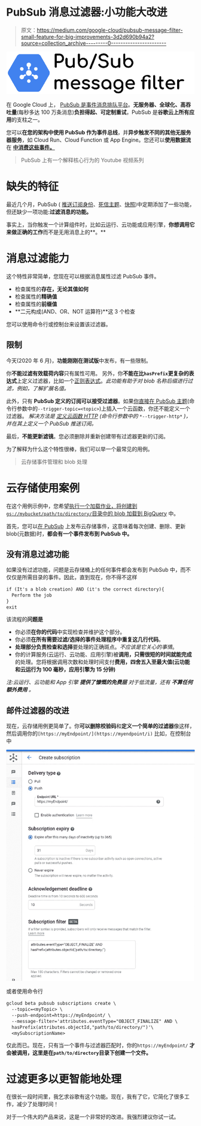 # PubSub 消息过滤器:小功能大改进

> 原文：<https://medium.com/google-cloud/pubsub-message-filter-small-feature-for-big-improvements-3d2d690b94a2?source=collection_archive---------0----------------------->

![](img/74d06debc31d3a901e16c9178e40c62d.png)

在 Google Cloud 上， [PubSub 是事件消息排队平台](https://cloud.google.com/pubsub)。**无服务器、全球化、高吞吐量**(每秒多达 100 万条消息)**负担得起、可定制重试**，PubSub 是**谷歌云上所有应用**的支柱之一。

您可以**在您的架构中使用 PubSub 作为事件总线**，并**异步触发不同的其他无服务器服务**，如 Cloud Run、Cloud Function 或 App Engine。您还可以**使用数据流** 在 [**中消费这些事件。**](https://cloud.google.com/dataflow/docs/concepts/streaming-with-cloud-pubsub)

> PubSub 上有一个解释核心行为的 Youtube 视频系列

# 缺失的特征

最近几个月，PubSub ( [推送订阅身份](https://cloud.google.com/pubsub/docs/push#authentication_and_authorization_by_the_push_endpoint)、[死信主题](https://cloud.google.com/pubsub/docs/dead-letter-topics)、[快照](https://cloud.google.com/pubsub/docs/replay-overview))中定期添加了一些功能，但还缺少一项功能:**过滤消息的功能。**

事实上，当你触发一个计算组件时，比如云运行、云功能或应用引擎，**你想调用它来做正确的工作**而不是无用消息上的**。**

# 消息过滤能力

这个特性非常简单，您现在可以根据消息属性过滤 PubSub 事件。

*   检查属性的**存在，无论其值如何**
*   检查属性的**精确值**
*   检查属性的**前缀值**
*   **二元构成(AND、OR、NOT 运算符)**这 3 个检查

您可以使用命令行或控制台来设置该过滤器。

## 限制

今天(2020 年 6 月)，**功能刚刚在测试版**中发布，有一些限制。

你**不能过滤有效载荷内容**只有属性可用。
另外，你**不能在比`hasPrefix`更复杂的表达式**上定义过滤器，比如一个[正则表达式](https://en.wikipedia.org/wiki/Regular_expression)。*此功能有助于对 blob 名称后缀进行过滤，例如，了解扩展名值。*

此外，只有 **PubSub 定义的订阅可以接受过滤器**。如果[你直接在 PubSub 主题](https://cloud.google.com/functions/docs/calling/pubsub)(命令行参数中的`--trigger-topic=<topic>`)上插入一个云函数，你还不能定义一个过滤器。
*解决方法是* [*定义云函数 HTTP*](https://cloud.google.com/functions/docs/calling/http) *(命令行参数中的* `*--trigger-http*` *)，并在其上定义一个 PubSub 推送订阅。*

最后，**不能更新滤镜**。您必须删除并重新创建带有过滤器更新的订阅。

为了解释为什么这个特性很棒，我们可以举一个最常见的用例。

> 云存储事件管理和 blob 处理

# 云存储使用案例

在这个用例示例中，您希望[执行一个加载作业，将创建到`gs://mybucket/path/to/directory/`目录中的 blob 加载到 BigQuery](https://cloud.google.com/bigquery/docs/loading-data-cloud-storage) 中。

首先，您可以[在 PubSub](https://cloud.google.com/storage/docs/reporting-changes) 上发布云存储事件，这意味着每次创建、删除、更新 blob(元数据)时，**都会有一个事件发布到 PubSub 中。**

## 没有消息过滤功能

如果没有过滤功能，问题是云存储桶上的任何事件都会发布到 PubSub 中，而不仅仅是所需目录的事件。因此，直到现在，你不得不这样

```
if (It's a blob creation) AND (it's the correct directory){
  Perform the job
}
exit
```

该流程的**问题是**

*   你必须**在你的代码**中实现检查并维护这个部分。
*   你必须**在所有需要过滤/选择的事件处理程序中重复这几行代码**。
*   **处理部分负责检查和选择**要处理的正确斑点。*不应该是它关心的事情*。
*   你的计算服务(云运行、云功能、应用引擎)被**调用，只需很短的时间就能完成**的处理。您将根据调用次数和处理时间支付**费用，四舍五入至最大值(云功能和云运行为 100 毫秒，应用引擎为 15 分钟)**

*注:云运行、云功能和 App 引擎* ***提供了慷慨的免费层*** *对于低流量，还有* ***不算任何额外费用*** *。*

## 邮件过滤器的改进

现在，云存储用例更简单了。你**可以删除校验码**和**定义一个简单的过滤器**像这样，然后调用你的`[https://myEndpoint/](https://myendpoint/i)`
比如，在控制台中

![](img/17191b38abb7825a44af823d8af3621d.png)

或者使用命令行

```
gcloud beta pubsub subscriptions create \
  --topic=<myTopic> \
  --push-endpoint=https://myEndpoint/ \
  --message-filter='attributes.eventType="OBJECT_FINALIZE" AND \ 
  hasPrefix(attributes.objectId,"path/to/directory/")'\
  <mySubscriptionName>
```

仅此而已。现在，只有当一个事件与过滤器匹配时，你的`https://myEndpoint/` **才会被调用，这里是在`path/to/directory`目录下创建一个文件。**

# 过滤更多以更智能地处理

在很长一段时间里，我乞求谷歌有这个功能。现在，我有了它，它简化了很多工作，减少了处理时间！

对于一个伟大的产品来说，这是一个非常好的改进。我强烈建议你试一试。